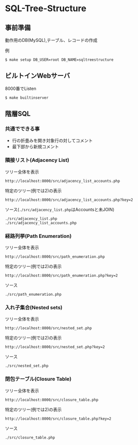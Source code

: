 # SQL-Tree-Structure

## 事前準備
動作用のDB(MySQL),テーブル、レコードの作成

例
```
$ make setup DB_USER=root DB_NAME=sqltreestructure
```

## ビルトインWebサーバ
8000番でListen
```
$ make builtinserver
```

## 階層SQL
### 共通でできる事
- 行の折畳みを開き対象行の対してコメント
- 最下部から新規コメント

### 隣接リスト(Adjacency List)
ツリー全体を表示
```
http://localhost:8000/src/adjacency_list_accounts.php
```
特定のツリー(例では2)の表示
```
http://localhost:8000/src/adjacency_list_accounts.php?key=2
```

ソース(`./src/adjacency_list.php`はAccountsと未JOIN)
```
./src/adjacency_list.php
./src/adjacency_list_accounts.php
```

### 経路列挙(Path Enumeration)
ツリー全体を表示
```
http://localhost:8000/src/path_enumeration.php
```
特定のツリー(例では2)の表示
```
http://localhost:8000/src/path_enumeration.php?key=2
```

ソース
```
./src/path_enumeration.php
```


### 入れ子集合(Nested sets)
ツリー全体を表示
```
http://localhost:8000/src/nested_set.php
```
特定のツリー(例では2)の表示
```
http://localhost:8000/src/nested_set.php?key=2
```

ソース
```
./src/nested_set.php
```

### 閉包テーブル(Closure Table)
ツリー全体を表示
```
http://localhost:8000/src/closure_table.php
```
特定のツリー(例では2)の表示
```
http://localhost:8000/src/closure_table.php?key=2
```

ソース
```
./src/closure_table.php
```


